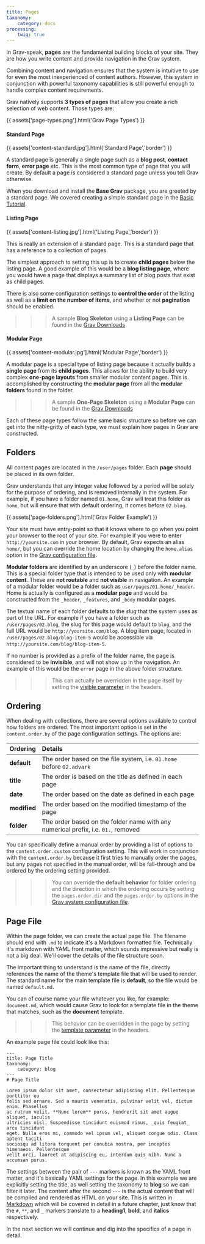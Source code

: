 ```yaml
---
title: Pages
taxonomy:
    category: docs
processing:
	twig: true
---
```


In Grav-speak, **pages** are the fundamental building blocks of your site.  They are how you write content and provide navigation in the Grav system.  

Combining content and navigation ensures that the system is intuitive to use for even the most inexperienced of content authors. However, this system in conjunction with powerful taxonomy capabilities is still powerful enough to handle complex content requirements.

Grav natively supports **3 types of pages** that allow you create a rich selection of web content. Those types are:

{{ assets['page-types.png'].html('Grav Page Types') }}

#### Standard Page

{{ assets['content-standard.jpg'].html('Standard Page','border') }}

A standard page is generally a single page such as a **blog post**, **contact form**, **error page** etc. This is the most common type of page that you will create. By default a page is considered a standard page unless you tell Grav otherwise.

When you download and install the **Base Grav** package, you are greeted by a standard page.  We covered creating a simple standard page in the [Basic Tutorial][basic].

#### Listing Page

{{ assets['content-listing.jpg'].html('Listing Page','border') }}

This is really an extension of a standard page. This is a standard page that has a reference to a collection of pages. 

The simplest approach to setting this up is to create **child pages** below the listing page. A good example of this would be a **blog listing page**, where you would have a page that displays a summary list of blog posts that exist as child pages. 

There is also some configuration settings to **control the order** of the listing as well as a **limit on the number of items**, and whether or not **pagination** should be enabled.

>>> A sample **Blog Skeleton** using a **Listing Page** can be found in the [Grav Downloads][downloads]

#### Modular Page

{{ assets['content-modular.jpg'].html('Modular Page','border') }}

A modular page is a special type of listing page because it actually builds a **single page** from its **child pages**. This allows for the ability to build very complex **one-page layouts** from smaller modular content pages.  This is accomplished by constructing the **modular page** from all the **modular folders** found in the folder. 

>>> A sample **One-Page Skeleton** using a **Modular Page** can be found in the [Grav Downloads][downloads]

Each of these page types follow the same basic structure so before we can get into the nitty-gritty of each type, we must explain how pages in Grav are constructed.

## Folders

All content pages are located in the `/user/pages` folder. Each **page** should be placed in its own folder.

Grav understands that any integer value followed by a period will be solely for the purpose of ordering, and is removed internally in the system.  For example, if you have a folder named `01.home`, Grav will treat this folder as `home`, but will ensure that with default ordering, it comes before `02.blog`.

{{ assets['page-folders.png'].html('Grav Folder Example') }}

Your site must have entry-point so that it knows where to go when you point your browser to the root of your site. For example if you were to enter `http://yoursite.com` in your browser.  By default, Grav expects an alias `home/`, but you can override the home location by changing the `home.alias` option in the [Grav configuration file](../basics/grav-configuration).

**Modular folders** are identified by an underscore (`_`) before the folder name.  This is a special folder type that is intended to be used only with **modular content**.  These are **not routable** and **not visible** in navigation. An example of a modular folder would be a folder such as `user/pages/01.home/_header`. Home is actually is configured as a **modular page** and would be constructed from the `_header`, `_features`, and `_body` modular pages.

The textual name of each folder defaults to the _slug_ that the system uses as part of the URL.  For example if you have a folder such as `/user/pages/02.blog`, the slug for this page would default to `blog`, and the full URL would be `http://yoursite.com/blog`. A blog item page, located in `/user/pages/02.blog/blog-item-5` would be accessible via `http://yoursite.com/blog/blog-item-5`.

If no number is provided as a prefix of the folder name, the page is considered to be **invisible**, and will not show up in the navigation. An example of this would be the `error` page in the above folder structure.

>>> This can actually be overridden in the page itself by setting the [visible parameter][headers] in the headers.

## Ordering

When dealing with collections, there are several options available to control how folders are ordered. The most important option is set in the `content.order.by` of the page configuration settings. The options are:

| Ordering     | Details                                                                           |
| :----------  | :----------                                                                       |
| **default**  | The order based on the file system, i.e. `01.home` before `02.advark`             |
| **title**    | The order is based on the title as defined in each page                           |
| **date**     | The order based on the date as defined in each page                               |
| **modified** | The order based on the modified timestamp of the page                             |
| **folder**   | The order based on the folder name with any numerical prefix, i.e. `01.`, removed |

You can specifically define a manual order by providing a list of options to the `content.order.custom` configuration setting. This will work in conjunction with the `content.order.by` because it first tries to manually order the pages, but any pages not specified in the manual order, will be fall-through and be ordered by the ordering setting provided.

>>> You can override the **default behavior** for folder ordering and the direction in which the ordering occurs by setting the `pages.order.dir` and the `pages.order.by` options in the [Grav system configuration file][system].

## Page File

Within the page folder, we can create the actual page file.  The filename should end with `.md` to indicate it's a Markdown formatted file.  Technically it's markdown with YAML front matter, which sounds impressive but really is not a big deal. We'll cover the details of the file structure soon.

The important thing to understand is the name of the file, directly references the name of the theme's template file that will be used to render.  The standard name for the main template file is **default**, so the file would be named `default.md`.  

You can of course name your file whatever you like, for example: `document.md`, which would cause Grav to look for a template file in the theme that matches, such as the **document** template.

>>> This behavior can be overridden in the page by setting the [template parameter][headers] in the headers.

An example page file could look like this:

	---
	title: Page Title
	taxonomy:
	    category: blog
	---
	# Page Title

	Lorem ipsum dolor sit amet, consectetur adipiscing elit. Pellentesque porttitor eu
	felis sed ornare. Sed a mauris venenatis, pulvinar velit vel, dictum enim. Phasellus
	ac rutrum velit. **Nunc lorem** purus, hendrerit sit amet augue aliquet, iaculis
	ultricies nisl. Suspendisse tincidunt euismod risus, _quis feugiat_ arcu tincidunt
	eget. Nulla eros mi, commodo vel ipsum vel, aliquet congue odio. Class aptent taciti
	sociosqu ad litora torquent per conubia nostra, per inceptos himenaeos. Pellentesque
	velit orci, laoreet at adipiscing eu, interdum quis nibh. Nunc a accumsan purus.

The settings between the pair of `---` markers is known as the YAML front matter, and it's basically YAML settings for the page.  In this example we are explicitly setting the title, as well setting the taxonomy to **blog** so we can filter it later.  The content after the second `---` is the actual content that will be compiled and rendered as HTML on your site.  This is written in [Markdown][markdown] which will be covered in detail in a future chapter, just know that the `#`, `**`, and `_` markers translate to a **heading1**, **bold**, and **italics** respectively.

In the next section we will continue and dig into the specifics of a page in detail.

[basic]: ../basics/basic-tutorial
[downloads]: http://getgrav.org/downloads
[headers]: headers
[system]: ../basics/grav-configuration
[headers]: headers
[markdown]: markdown

